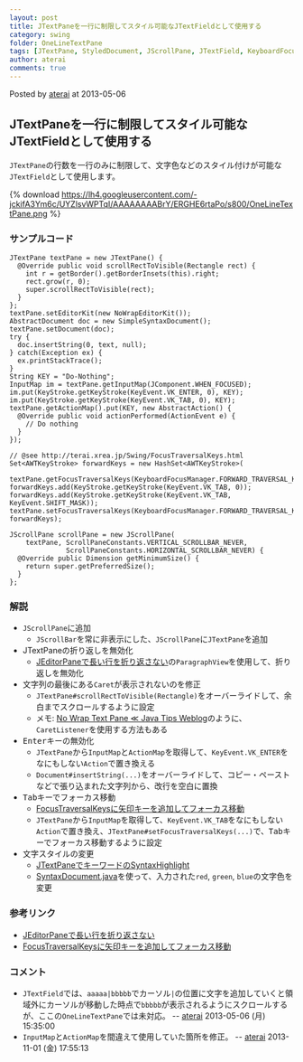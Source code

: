 ```yaml
---
layout: post
title: JTextPaneを一行に制限してスタイル可能なJTextFieldとして使用する
category: swing
folder: OneLineTextPane
tags: [JTextPane, StyledDocument, JScrollPane, JTextField, KeyboardFocusManager, Focus, InputMap, ActionMap]
author: aterai
comments: true
---
```


Posted by [aterai](http://terai.xrea.jp/aterai.html) at 2013-05-06

## JTextPaneを一行に制限してスタイル可能なJTextFieldとして使用する
`JTextPane`の行数を一行のみに制限して、文字色などのスタイル付けが可能な`JTextField`として使用します。


{% download https://lh4.googleusercontent.com/-jckifA3Ym6c/UYZlsvWPTqI/AAAAAAAABrY/ERGHE6rtaPo/s800/OneLineTextPane.png %}

### サンプルコード
<pre class="prettyprint"><code>JTextPane textPane = new JTextPane() {
  @Override public void scrollRectToVisible(Rectangle rect) {
    int r = getBorder().getBorderInsets(this).right;
    rect.grow(r, 0);
    super.scrollRectToVisible(rect);
  }
};
textPane.setEditorKit(new NoWrapEditorKit());
AbstractDocument doc = new SimpleSyntaxDocument();
textPane.setDocument(doc);
try {
  doc.insertString(0, text, null);
} catch(Exception ex) {
  ex.printStackTrace();
}
String KEY = "Do-Nothing";
InputMap im = textPane.getInputMap(JComponent.WHEN_FOCUSED);
im.put(KeyStroke.getKeyStroke(KeyEvent.VK_ENTER, 0), KEY);
im.put(KeyStroke.getKeyStroke(KeyEvent.VK_TAB, 0), KEY);
textPane.getActionMap().put(KEY, new AbstractAction() {
  @Override public void actionPerformed(ActionEvent e) {
    // Do nothing
  }
});

// @see http://terai.xrea.jp/Swing/FocusTraversalKeys.html
Set&lt;AWTKeyStroke&gt; forwardKeys = new HashSet&lt;AWTKeyStroke&gt;(
    textPane.getFocusTraversalKeys(KeyboardFocusManager.FORWARD_TRAVERSAL_KEYS));
forwardKeys.add(KeyStroke.getKeyStroke(KeyEvent.VK_TAB, 0));
forwardKeys.add(KeyStroke.getKeyStroke(KeyEvent.VK_TAB, KeyEvent.SHIFT_MASK));
textPane.setFocusTraversalKeys(KeyboardFocusManager.FORWARD_TRAVERSAL_KEYS, forwardKeys);

JScrollPane scrollPane = new JScrollPane(
    textPane, ScrollPaneConstants.VERTICAL_SCROLLBAR_NEVER,
              ScrollPaneConstants.HORIZONTAL_SCROLLBAR_NEVER) {
  @Override public Dimension getMinimumSize() {
    return super.getPreferredSize();
  }
};
</code></pre>

### 解説
- `JScrollPane`に追加
    - `JScrollBar`を常に非表示にした、`JScrollPane`に`JTextPane`を追加
- JTextPaneの折り返しを無効化
    - [JEditorPaneで長い行を折り返さない](http://terai.xrea.jp/Swing/NoWrapTextPane.html)の`ParagraphView`を使用して、折り返しを無効化
- 文字列の最後にある`Caret`が表示されないのを修正
    - `JTextPane#scrollRectToVisible(Rectangle)`をオーバーライドして、余白までスクロールするように設定
    - メモ: [No Wrap Text Pane ≪ Java Tips Weblog](http://tips4java.wordpress.com/2009/01/25/no-wrap-text-pane/)のように、`CaretListener`を使用する方法もある
- <kbd>Enter</kbd>キーの無効化
    - `JTextPane`から`InputMap`と`ActionMap`を取得して、`KeyEvent.VK_ENTER`をなにもしない`Action`で置き換える
    - `Document#insertString(...)`をオーバーライドして、コピー・ペーストなどで張り込まれた文字列から、改行を空白に置換
- <kbd>Tab</kbd>キーでフォーカス移動
    - [FocusTraversalKeysに矢印キーを追加してフォーカス移動](http://terai.xrea.jp/Swing/FocusTraversalKeys.html)
    - `JTextPane`から`InputMap`を取得して、`KeyEvent.VK_TAB`をなにもしない`Action`で置き換え、`JTextPane#setFocusTraversalKeys(...)`で、<kbd>Tab</kbd>キーでフォーカス移動するように設定
- 文字スタイルの変更
    - [JTextPaneでキーワードのSyntaxHighlight](http://terai.xrea.jp/Swing/SimpleSyntaxHighlight.html)
    - [SyntaxDocument.java](http://www.discoverteenergy.com/files/SyntaxDocument.java)を使って、入力された`red`, `green`, `blue`の文字色を変更

<!-- dummy comment line for breaking list -->

### 参考リンク
- [JEditorPaneで長い行を折り返さない](http://terai.xrea.jp/Swing/NoWrapTextPane.html)
- [FocusTraversalKeysに矢印キーを追加してフォーカス移動](http://terai.xrea.jp/Swing/FocusTraversalKeys.html)

<!-- dummy comment line for breaking list -->

### コメント
- `JTextField`では、`aaaaa|bbbbb`でカーソル`|`の位置に文字を追加していくと領域外にカーソルが移動した時点で`bbbbb`が表示されるようにスクロールするが、ここの`OneLineTextPane`では未対応。 -- [aterai](http://terai.xrea.jp/aterai.html) 2013-05-06 (月) 15:35:00
- `InputMap`と`ActionMap`を間違えて使用していた箇所を修正。 -- [aterai](http://terai.xrea.jp/aterai.html) 2013-11-01 (金) 17:55:13

<!-- dummy comment line for breaking list -->


